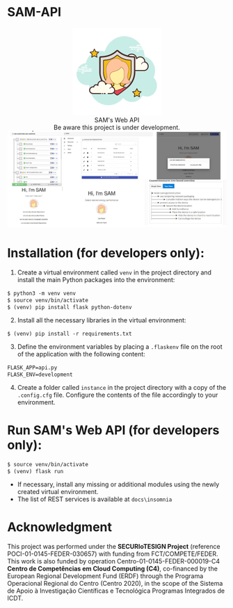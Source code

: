 # SAM-API

<p align="center"> 
<img src="https://github.com/SECURIoTESIGN/SAM-API/blob/master/static/logo.png"><br/>
SAM's Web API<br/>Be aware this project is under development.<br/>
<img src="https://github.com/SECURIoTESIGN/SAM-API/blob/master/static/sam-examples.png">
</p>


# Installation (for developers only):
1) Create a virtual environment called ```venv``` in the project directory and install the main Python packages into the environment: 
```
$ python3 -m venv venv
$ source venv/bin/activate
$ (venv) pip install flask python-dotenv
```
2) Install all the necessary libraries in the virtual environment:
```
$ (venv) pip install -r requirements.txt
```
3) Define the environment variables by placing a ```.flaskenv``` file on the root of the application with the following content:<br/>
```
FLASK_APP=api.py
FLASK_ENV=development
```
4) Create a folder called ```instance``` in the project directory with a copy of the ```.config.cfg``` file. Configure the contents of the file accordingly to your environment.

# Run SAM's Web API (for developers only):
```
$ source venv/bin/activate
$ (venv) flask run 
```
- If necessary, install any missing or additional modules using the newly created virtual environment. 
- The list of REST services is available at ```docs\insomnia```

# Acknowledgment
This project was performed under the <b>SECURIoTESIGN Project</b> (reference POCI-01-0145-FEDER-030657) with funding from FCT/COMPETE/FEDER. This work is also funded by operation Centro-01-0145-FEDER-000019-C4 <b>Centro de Competências em Cloud Computing (C4)</b>, co-financed by the European Regional Development Fund (ERDF) through the Programa Operacional Regional do Centro (Centro 2020), in the scope of the Sistema de Apoio à Investigação Científicas e Tecnológica Programas Integrados de ICDT.